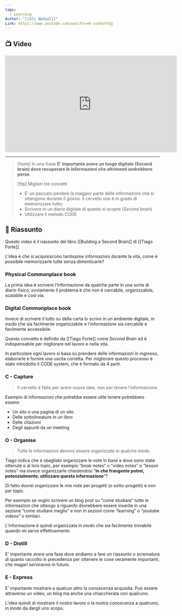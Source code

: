```yaml
---
tags:
  - Learning
Author: "[[Ali Abdaal]]"
Link: https://www.youtube.com/watch?v=K-ssUVyfn5g
---
```

## 📺 Video
<div class="iframe-container">
  <iframe width="560" height="315" src="https://www.youtube.com/embed/K-ssUVyfn5g" title="YouTube video player" frameborder="0" allow="accelerometer; autoplay; clipboard-write; encrypted-media; gyroscope; picture-in-picture" allowfullscreen></iframe>
</div>

---

> [!note] In una frase
> **E’ importante avere un luogo digitale (Second brain) dove recuperare le informazioni che altrimenti andrebbero perse**.

> [!tip] Migliori tre concetti
> - E’ un peccato perdere la maggior parte delle informazioni che si ottengono durante il giorno. Il cervello non è in grado di memorizzare tutto;
> - Scrivere in un diario digitale di quanto si scopre (_Second brain_)
> - Utilizzare il metodo CODE

## 📒 Riassunto
Questo video è il riassunto del libro [[Building a Second Brain]] di [[Tiago Forte]].

L'idea è che si acquisiscono tantissime informazioni durante la vita, come è possibile memorizzarle tutte senza dimenticarle?

### Physical Commonplace book

La prima idea è scrivere l’informazione da qualche parte in una sorta di diario fisico; ovviamente il problema è che non è cercabile, organizzabile, scalabile e così via.

### Digital Commonplace book

Invece di scrivere il tutto su della carta lo scrivo in un ambiente digitale, in modo che sia facilmente organizzabile e l’informazione sia cercabile e facilmente accessibile.

Questo concetto è definito da [[Tiago Forte]] come _Second Brain_ ed è indispensabile per migliorare nel lavoro e nella vita.

In particolare ogni lavoro si basa su prendere delle informazioni in ingresso, elaborarle e fornire una uscita corretta. Per migliorare questo processo è stato introdotto il CODE system, che è formato da 4 parti.

### C - Capture

> Il cervello è fatto per avere nuove idee, non per tenere l’informazione.

Esempio di informazioni che potrebbe essere utile tenere potrebbero essere:

-   Un sito o una pagina di un sito
-   Delle sottolineature in un libro
-   Delle citazioni
-   Degli appunti da un meeting

### O - Organise

> Tutte le informazioni devono essere organizzate in qualche modo.

Tiago indica che è sbagliato organizzare le note in base a dove sono state ottenute o al loro topic, per esempio “book notes” o “video notes” o “lesson notes” ma invece organizzarle chiedendosi “**in che frangente potrei, potenzialmente, utilizzare questa informazione**”?

Di fatto dovrei organizzare le mie note per progetti (o sotto-progetti) e non per topic.

Per esempio se voglio scrivere un blog post su “come studiare” tutte le informazioni che ottengo a riguardo dovrebbero essere inserite in una sezione “come studiare meglio” e non in sezioni come “learning” o “youtube videos” o similari.

L’informazione è quindi organizzata in modo che sia facilmente trovabile quando mi serve effettivamente.

### D - Distill

E’ importante avere una fase dove andiamo a fare un riassunto o scrematura di quanto raccolto in precedenza per ottenere le cose veramente importanti, che magari serviranno in futuro.

### E - Express

E’ importante mostrare a qualcun altro la conoscenza acquisita. Può essere attraverso un video, un blog ma anche una chiaccherata con qualcuno.

L’idea quindi di mostrare il nostro lavoro o la nostra conoscenza a qualcuno, in modo da dargli uno scopo.